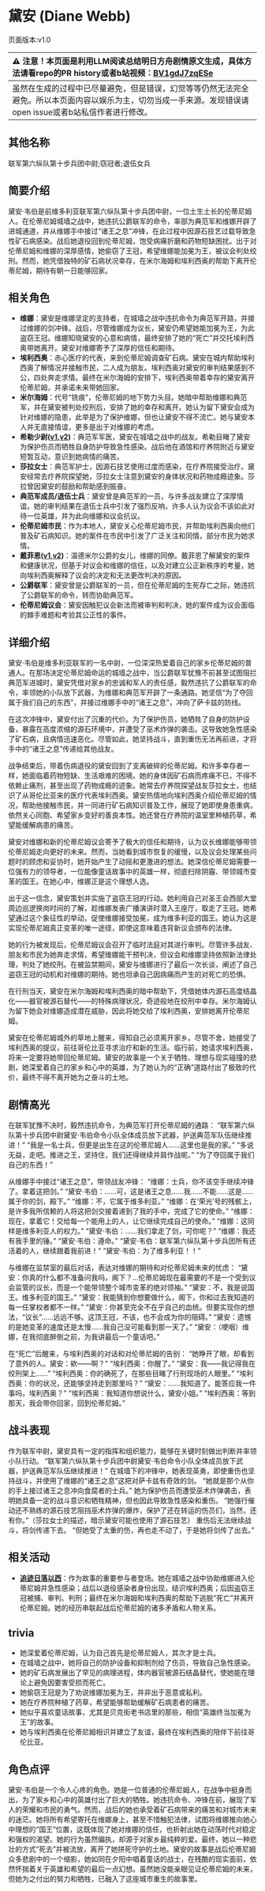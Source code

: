 # 黛安 (Diane Webb)
页面版本:v1.0
 

| :warning: 注意！本页面是利用LLM阅读总结明日方舟剧情原文生成，具体方法请看repo的PR history或者b站视频：[BV1gdJ7zqESe](https://www.bilibili.com/video/BV1gdJ7zqESe/)         |
|:----------------------------|
| 虽然在生成的过程中已尽量避免，但是错误，幻觉等等仍然无法完全避免。所以本页面内容以娱乐为主，切勿当成一手来源。发现错误请open issue或者b站私信作者进行修改。|



## 其他名称
联军第六纵队第十步兵团中尉;窃冠者;退伍女兵
## 简要介绍
黛安·韦伯是前维多利亚联军第六纵队第十步兵团中尉，一位土生土长的伦蒂尼姆人。在伦蒂尼姆城墙之战中，她违抗公爵联军的命令，率部为典范军和维娜开辟了进城通道，并从维娜手中接过“诸王之息”冲锋，在此过程中因源石技艺过载导致急性矿石病感染。战后她退役回到伦蒂尼姆，饱受病痛折磨和药物短缺困扰。出于对伦蒂尼姆和维娜的深厚感情，她偷窃了王冠，希望维娜能加冕为王，被议会判处绞刑。然而，她凭借独特的矿石病状况幸存，在米尔海姆和埃利西奥的帮助下离开伦蒂尼姆，期待有朝一日能够回家。
## 相关角色
-   **维娜**：黛安是维娜坚定的支持者，在城墙之战中违抗命令为典范军开路，并接过维娜的剑冲锋。战后，尽管维娜成为议长，黛安仍希望她能加冕为王，为此盗窃王冠。维娜知晓黛安的心意和病情，最终安排了她的“死亡”并交托埃利西奥带她离开。黛安对维娜寄予了深厚的信任和期待。
-   **埃利西奥**：赤心医疗的代表，来到伦蒂尼姆调查矿石病。黛安在城内帮助埃利西奥了解情况并接触市民，二人成为朋友。埃利西奥对黛安的审判结果感到不公，四处奔走求情。最终在米尔海姆的安排下，埃利西奥带着幸存的黛安离开伦蒂尼姆，并承诺未来带她回家。
-   **米尔海姆**：代号“铣痕”，伦蒂尼姆的地下势力头目。她暗中帮助维娜和典范军，并在黛安被判处绞刑后，安排了她的幸存和离开。她认为留下黛安会成为针对维娜的隐患，此举是为了保护维娜，但也让黛安不得不流亡。她与黛安本人并无直接情谊，更多是出于对维娜的考虑。
-   **希勒少尉([v1](extended_char_e201fc.md),[v2](../char_v3/extended_char_xi_lei_shao_wei.md))**：典范军军医，黛安在城墙之战中的战友。希勒目睹了黛安为保护伤员而牺牲自身防护导致急性感染。战后他在酒馆和疗养院附近与黛安短暂互动，意识到她病情的痛苦。
-   **莎拉女士**：典范军护士，因源石技艺使用过度而感染，在疗养院接受治疗。黛安经常去疗养院探望她，莎拉女士注意到黛安的身体状况和药物成瘾迹象。莎拉曾因黛安的鼓励和帮助感到振奋。
-   **典范军成员/退伍士兵**：黛安曾是典范军的一员，与许多战友建立了深厚情谊。她的审判结果在退伍士兵中引发了强烈反响，许多人认为议会不该如此对待一位英雄，并为此向维娜和议会抗议。
-   **伦蒂尼姆市民**：作为本地人，黛安关心伦蒂尼姆市民，并帮助埃利西奥向他们普及矿石病知识。她的案件在市民中引发了广泛关注和同情，部分市民为她求情。
-   **戴菲恩([v1](char_4110_delphn.md),[v2](../char_v3/char_4110_delphn.md))**：温德米尔公爵的女儿，维娜的同僚。戴菲恩了解黛安的案件和健康状况，但基于对议会和维娜的信任，以及对建立公正新秩序的考量，她向埃利西奥解释了议会的决定和无法更改判决的原因。
-   **公爵联军**：黛安曾是公爵联军的一员，但在伦蒂尼姆的生死存亡之际，她违抗了公爵联军的命令，转而协助典范军。
-   **伦蒂尼姆议会**：黛安因触犯议会新法而被审判和判决，她的案件成为议会面临的棘手难题和考验其公正性的事件。
## 详细介绍
黛安·韦伯是维多利亚联军的一名中尉，一位深深热爱着自己的家乡伦蒂尼姆的普通人。在那场决定伦蒂尼姆命运的城墙之战中，当公爵联军犹豫不前甚至试图阻拦典范军进城时，黛安凭借对家乡的忠诚和军人的责任感，毅然违抗了公爵联军的命令，率领她的小队放下武器，为维娜和典范军开辟了一条通路。她坚信“为了夺回属于我们自己的东西”，并接过维娜手中的“诸王之息”，冲向了萨卡兹的防线。

在这次冲锋中，黛安付出了沉重的代价。为了保护伤员，她牺牲了自身的防护设备，暴露在高度浓缩的源石环境中，并遭受了巫术炸弹的袭击。这导致她急性感染了矿石病，且病情迅速恶化。尽管如此，她坚持战斗，直到重伤无法再前进，才将手中的“诸王之息”传递给其他战友。

战争结束后，带着伤病退役的黛安回到了支离破碎的伦蒂尼姆。和许多幸存者一样，她面临着药物短缺、生活艰难的困境。她的身体因矿石病而疼痛不已，不得不依赖止痛剂，甚至出现了药物成瘾的迹象。她常去疗养院探望战友莎拉女士，也结识了从哥伦比亚来的医疗代表埃利西奥。黛安热情地向埃利西奥介绍伦蒂尼姆的情况，帮助他接触市民，并一同进行矿石病知识普及工作，展现了她即使身患重病，依然关心同胞、希望家乡变好的善良本性。她还曾在疗养院的温室里种植药草，希望能缓解病患的痛苦。

黛安对维娜和新的伦蒂尼姆议会寄予了极大的信任和期待，认为议长维娜能够带领伦蒂尼姆走向更好的未来。然而，当她看到城市恢复的缓慢，以及议会处理某些问题时的顾虑和妥协时，她开始产生了动摇和更激进的想法。她深信伦蒂尼姆需要一位强有力的领导者，一位能像童话故事中的英雄一样，彻底扫除阴霾、带领城市变革的国王。在她心中，维娜正是这个理想人选。

出于这一信念，黛安策划并实施了盗窃王冠的行动。她利用自己对圣王会西部大堂周边巡逻换岗时间的了解，趁维娜发表广播演讲时潜入王座厅，取走了王冠。她希望通过这个象征性的举动，促使维娜接受加冕，成为维多利亚的国王。她认为这是实现伦蒂尼姆真正变革的唯一途径，即使这意味着违背新议会颁布的法律。

她的行为被发现后，伦蒂尼姆议会召开了临时法庭对其进行审判。尽管许多战友、朋友和市民为她奔走求情，希望维娜能干预判决，但议会和维娜坚持依照新法律处理，判处了她绞刑。在被监禁期间，黛安与维娜进行了最后一次长谈，阐述了自己盗窃王冠的动机和对维娜的期待。她也坦承自己因病痛而产生的对死亡的恐惧。

在行刑当天，黛安在米尔海姆和埃利西奥的暗中帮助下，凭借她体内源石高度结晶化——器官被源石替代——的特殊病理状况，奇迹般地在绞刑中幸存。米尔海姆认为留下她会对维娜造成潜在威胁，因此将她交给了埃利西奥，安排她离开伦蒂尼姆。

黛安在伦蒂尼姆城外的草地上醒来，得知自己必须离开家乡。尽管不舍，她接受了埃利西奥的提议，前往哥伦比亚寻求治疗和新的生活。临行前，她请求埃利西奥，将来一定要将她带回伦蒂尼姆。黛安的故事是一个关于牺牲、理想与现实碰撞的悲剧，她深爱着自己的家乡和心中的英雄，为了她认为的“正确”道路付出了极致的代价，最终不得不离开她为之奋斗的土地。
## 剧情高光
在联军犹豫不决时，毅然违抗命令，为典范军打开伦蒂尼姆的通路：
“联军第六纵队第十步兵团中尉黛安·韦伯命令小队全体成员放下武器，护送典范军队伍继续推进！”
“我是一名士兵，但更是出生在这的伦蒂尼姆人......这里也是我的家。”
“多说无益，走吧。推进之王，坚持住，我们还得继续并肩作战呢。”
“为了夺回属于我们自己的东西！”

从维娜手中接过“诸王之息”，带领战友冲锋：
“维娜：士兵，你不该空手继续冲锋了。拿着这把剑。”
“黛安·韦伯：......可，这是诸王之息......我......不能......这是......属于你的剑，殿下。”
“维娜：不，它属于维多利亚。”
“维娜：在‘荣光’号的残骸上，是许多我所信赖的人将这把剑交接着递到了我的手中，完成了它的使命。”
“维娜：现在，拿着它！交给每一个能用上的人，让它继续完成自己的使命。”
“维娜：这同样是维多利亚人的权力。”
“黛安·韦伯：......我们拿走了剑，可你呢？”
“维娜：我还有我手里的锤。”
“黛安·韦伯：遵命。”
“黛安·韦伯：联军第六纵队第十步兵团所有还活着的人，继续跟着我前进！”
“黛安·韦伯：为了维多利亚！！”

与维娜在监禁室的最后对话，表达对维娜的期待和对伦蒂尼姆未来的忧虑：
“黛安：你真的什么都不准备问我吗，阁下？...伦蒂尼姆现在最需要的不是一个受到议会监管的议长，而是一个能带领整个城市变革的绝对领袖。”
“黛安：不，我是说国王。维多利亚的国王。”
“黛安：我能猜到你想要做什么，阁下，你和过去我知道的每一任掌权者都不一样。”
“黛安：你甚至完全不在乎自己的血统。但要实现你的想法，“议长”......远远不够。这顶王冠，不该，也不会成为你的阻碍。”
“黛安：遗憾的是她变革的速度还是太慢......我自己没可能看到那一天了。”
“黛安：（哽咽）维娜，在我彻底醉倒之前，为我讲最后一个童话吧。”

在“死亡”后醒来，与埃利西奥的对话和对伦蒂尼姆的告别：
“她睁开了眼，却看到了意外的人。黛安：欸——啊？”
“埃利西奥：你醒了。”
“黛安：我——我记得我在绞刑架上......”
“埃利西奥：你的确死了，在那些目睹了行刑现场的人眼里。”
“埃利西奥：你的状况，还能够坚持走到那里吗？”
“黛安：......我知道了。能答应我一件事吗，埃利西奥？”
“埃利西奥：我知道你想说什么，黛安小姐。”
“埃利西奥：等到那天，我会带你回家，回到伦蒂尼姆。”
## 战斗表现
作为联军中尉，黛安具有一定的指挥和组织能力，能够在关键时刻做出判断并率领小队行动。
“联军第六纵队第十步兵团中尉黛安·韦伯命令小队全体成员放下武器，护送典范军队伍继续推进！”
在城墙下的冲锋中，她表现英勇，即使重伤也坚持战斗，并使用了维娜的“诸王之息”这把对萨卡兹有奇效的剑。
“她就是那个从你的手上接过诸王之息冲向食腐者的士兵。”
她为保护伤员而遭受巫术炸弹袭击，表明她具备一定的战斗意识和牺牲精神，但也因此导致急性感染和重伤。
“她强行催动还不熟练的源石技艺阻挡巫术炸弹的爆炸，保护了还在转运的伤员们，当然，还有你。”（莎拉女士的描述，暗示黛安可能也使用了源石技艺）
重伤后无法继续战斗，将剑传递下去。
“但她受了太重的伤，再也走不动了，于是她将剑传了出去。”
## 相关活动
-   **[追迹日落以西](../stories/act37side.md)**：作为故事的重要参与者登场。她在城墙之战中协助维娜进入伦蒂尼姆并急性感染；战后以退役感染者身份出现，结识埃利西奥；后因盗窃王冠被捕、审判、判刑；最终在米尔海姆和埃利西奥的帮助下逃脱“死亡”并离开伦蒂尼姆。她的经历串联起战后伦蒂尼姆的诸多矛盾和人物关系。
## trivia
*   她深爱着伦蒂尼姆，认为自己首先是伦蒂尼姆人，其次才是士兵。
*   在城墙之战中，她将自己的防护设备和抑制剂给了伤员，导致自己急性感染。
*   她的矿石病发展出了罕见的病理进程，体内器官被源石结晶替代，使她能在理论上避免因要害受损而死亡。
*   她偷窃王冠是为了劝说维娜加冕为王，并非出于恶意或私利。
*   她在疗养院种植了药草，希望能够帮助缓解矿石病患者的痛苦。
*   她似乎喜欢童话故事，尤其是贝克街老书店里的那些，相信“英雄终当加冕为王”的故事。
*   她与埃利西奥在伦蒂尼姆相识并建立了友谊，最终在埃利西奥的陪伴下前往哥伦比亚。
## 角色点评
黛安·韦伯是一个令人心疼的角色。她是一位普通的伦蒂尼姆人，在战争中挺身而出，为了家乡和心中的英雄付出了巨大的牺牲。她违抗命令、冲锋在前，展现了军人的荣耀和市民的勇气。然而，战后的她也承受着矿石病带来的痛苦和对城市未来的迷茫。她将所有希望寄托在维娜身上，甚至不惜触犯法律，试图将维娜推向她心中理想的“国王”位置，这既体现了她对维娜的信任，也折射出她在动荡时代对稳定和强权的渴望。她的行为虽然偏执，却源于对家乡最纯粹的爱。最终，她以一种悲壮的方式“死去”并被流放，离开了她拼死守护的土地。黛安的故事是战后伦蒂尼姆众多悲剧中的一个缩影，她如同在夕阳中唱着童话的战士，在残酷的现实面前，依然怀揣着关于英雄和希望的最后一点幻想。虽然她没能亲眼见证伦蒂尼姆的未来，但她为之付出的努力和牺牲，已融入了这座城市重生的故事里。